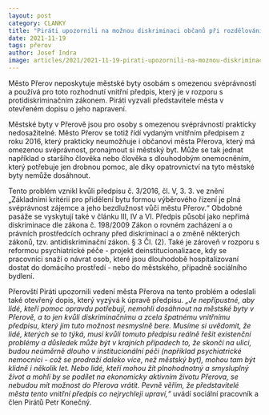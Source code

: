 ```yaml
---
layout: post
category: CLANKY
title: "Piráti upozornili na možnou diskriminaci občanů při rozdělování bytů v Přerově "
date: 2021-11-19
tags: přerov
author: Josef Indra
image: articles/2021/2021-11-19-pirati-upozornili-na-moznou-diskriminaci-obcanu-pri-rozdelovani-bytu-v-prerove.jpg  #751x422 pixelu
---
```

Město Přerov neposkytuje městské byty osobám s omezenou svéprávností a používá pro toto rozhodnutí vnitřní předpis, který je v rozporu s protidiskriminačním zákonem. Piráti vyzvali představitele města v otevřeném dopisu o jeho napravení.

Městské byty v Přerově jsou pro osoby s omezenou svéprávností prakticky nedosažitelné. Město Přerov se totiž řídí vydaným vnitřním předpisem z roku 2016, který prakticky neumožňuje i občanovi města Přerova, který má omezenou svéprávnost, pronajmout si městský byt. Může se tak jednat například o staršího člověka nebo člověka s dlouhodobým onemocněním, který potřebuje jen drobnou pomoc, ale díky opatrovnictví na tyto městské byty nemůže dosáhnout. 

Tento problém vznikl kvůli předpisu č. 3/2016, čl. V, 3. 3. ve znění „Základními kritérii pro přidělení bytu formou výběrového řízení je plná svéprávnost zájemce a jeho bezdlužnost vůči městu Přerov.“ Obdobné pasáže se vyskytují také v článku III, IV a VI. Předpis působí jako nepřímá diskriminace dle zákona č. 198/2009 Zákon o rovném zacházení a o právních prostředcích ochrany před diskriminací a o změně některých zákonů, tzv. antidiskriminační zákon. § 3 Čl. (2). Také je zároveň v rozporu s reformou psychiatrické péče - projekt deinstitucionalizace, kdy se pracovníci snaží o návrat osob, které jsou dlouhodobě hospitalizovaní dostat do domácího prostředí - nebo do městského, případně sociálního bydlení. 

Přerovští Piráti upozornili vedení města Přerova na tento problém a odeslali také otevřený dopis, který vyzývá k úpravě předpisu. *„Je nepřípustné, aby lidé, kteří pomoc opravdu potřebují, nemohli dosáhnout na městské byty v Přerově, a to jen kvůli diskriminačnímu a zcela špatnému vnitřnímu předpisu, který jim tuto možnost nesmyslně bere. Musíme si uvědomit, že lidé, kterých se to týká, musí kvůli tomuto předpisu reálně řešit existenční problémy a důsledek může být v krajních případech to, že skončí na ulici, budou neúměrně dlouho v institucionální péči (například psychiatrické nemocnici - což se prodraží daleko více, než městský byt), mohou tam být klidně i několik let. Nebo lidé, kteří mohou žít plnohodnotný a smysluplný život a mohli by se podílet na ekonomicky aktivním životu Přerova, se nebudou mít možnost do Přerova vrátit. Pevně věřím, že představitelé města tento vnitřní předpis co nejrychleji upraví,“* uvádí sociální pracovník a člen Pirátů Petr Konečný.
